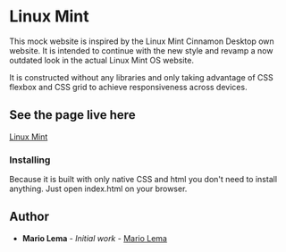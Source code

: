 # Linux Mint

This mock website is inspired by the Linux Mint Cinnamon Desktop own website. It is intended to continue with the new style and revamp a now outdated look in the actual Linux Mint OS website.

It is constructed without any libraries and only taking advantage of CSS flexbox and CSS grid to achieve responsiveness across devices.

## See the page live here

[Linux Mint](https://mariolema.github.io/Linux-mint/)

### Installing

Because it is built with only native CSS and html you don't need to install anything. Just open index.html on your browser.

## Author

* **Mario Lema** - *Initial work* - [Mario Lema](https://github.com/MarioLema)
